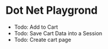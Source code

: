 ﻿<h1>Dot Net Playgrond</h1>
<ul>
<li>Todo: Add to Cart</li>
<li>Todo: Save Cart Data into a Session</li>
<li>Todo: Create cart page</li>
</ul>